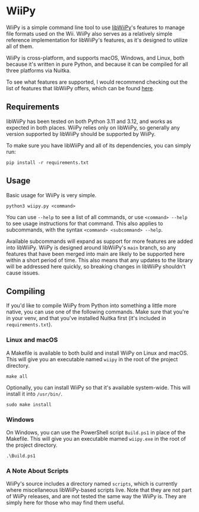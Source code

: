 # WiiPy
WiiPy is a simple command line tool to use [libWiiPy](https://github.com/NinjaCheetah/libWiiPy)'s features to manage file formats used on the Wii. WiiPy also serves as a relatively simple reference implementation for libWiiPy's features, as it's designed to utilize all of them.

WiiPy is cross-platform, and supports macOS, Windows, and Linux, both because it's written in pure Python, and because it can be compiled for all three platforms via Nuitka.

To see what features are supported, I would recommend checking out the list of features that libWiiPy offers, which can be found [here]("https://github.com/NinjaCheetah/libWiiPy?tab=readme-ov-file#features").


## Requirements
libWiiPy has been tested on both Python 3.11 and 3.12, and works as expected in both places. WiiPy relies only on libWiiPy, so generally any version supported by libWiiPy should be supported by WiiPy.

To make sure you have libWiiPy and all of its dependencies, you can simply run:
```shell
pip install -r requirements.txt
```


## Usage
Basic usage for WiiPy is very simple.
```shell
python3 wiipy.py <command>
```
You can use `--help` to see a list of all commands, or use `<command> --help` to see usage instructions for that command. This also applies to subcommands, with the syntax `<command> <subcommand> --help`.

Available subcommands will expand as support for more features are added into libWiiPy. WiiPy is designed around libWiiPy's `main` branch, so any features that have been merged into main are likely to be supported here within a short period of time. This also means that any updates to the library will be addressed here quickly, so breaking changes in libWiiPy shouldn't cause issues.


## Compiling
If you'd like to compile WiiPy from Python into something a little more native, you can use one of the following commands. Make sure that you're in your venv, and that you've installed Nuitka first (it's included in `requirements.txt`).


### Linux and macOS
A Makefile is available to both build and install WiiPy on Linux and macOS. This will give you an executable named `wiipy` in the root of the project directory.
```shell
make all
```

Optionally, you can install WiiPy so that it's available system-wide. This will install it into `/usr/bin/`.
```shell
sudo make install
```


### Windows
On Windows, you can use the PowerShell script `Build.ps1` in place of the Makefile. This will give you an executable mamed `wiipy.exe` in the root of the project directory.
```shell
.\Build.ps1
```


### A Note About Scripts
WiiPy's source includes a directory named `scripts`, which is currently where miscellaneous libWiiPy-based scripts live. Note that they are not part of WiiPy releases, and are not tested the same way the WiiPy is. They are simply here for those who may find them useful.
